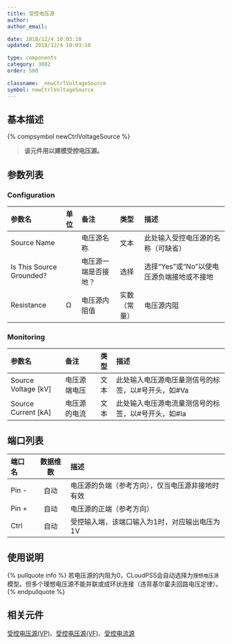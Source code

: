```yaml
---
title: 受控电压源
author: 
author_email:

date: 2018/12/4 10:03:10
updated: 2018/12/4 10:03:10

type: components
category: 3002
order: 500

classname: _newCtrlVoltageSource
symbol: newCtrlVoltageSource
---
```

## 基本描述
{% compsymbol newCtrlVoltageSource %}

> **该元件用以建模受控电压源。**

## 参数列表
### Configuration
| 参数名 | 单位 | 备注 | 类型 | 描述 |
| :--- | :--- | :--- | :--: | :--- |
| Source Name |  | 电压源名称 | 文本 | 此处输入受控电压源的名称（可缺省） |
| Is This Source Grounded? |  | 电压源一端是否接地？ | 选择 | 选择“Yes”或“No”以使电压源负端接地或不接地 |
| Resistance | Ω | 电压源内阻值 | 实数（常量） | 电压源内阻 |

### Monitoring
| 参数名 | 备注 | 类型 | 描述 |
| :--- | :--- | :--: | :--- |
| Source Voltage \[kV\] | 电压源端电压 | 文本 | 此处输入电压源电压量测信号的标签，以#号开头，如#Va |
| Source Current \[kA\] | 电压源的电流 | 文本 | 此处输入电压源电流量测信号的标签，以#号开头，如#Ia |


## 端口列表

| 端口名 | 数据维数 | 描述 |
| :--- | :--:  | :--- |
| Pin - | 自动 |电压源的负端（参考方向），仅当电压源非接地时有效 |
| Pin + | 自动 |电压源的正端（参考方向）|
| Ctrl | 自动 |受控输入端，该端口输入为1时，对应输出电压为1V|

## 使用说明

{% pullquote info %}
若电压源的内阻为0，CLoudPSS会自动选择为`理想电压源`模型。但多个理想电压源不能并联或成环状连接（违背基尔霍夫回路电压定律）。
{% endpullquote %}


## 相关元件

[受控电压源(VP)](comp_newCtrlVPAcVoltageSource.html)、[受控电压源(VF)](comp_newCtrlAcVoltageSource.html)、[受控电流源](comp_newCtrlCurrentSource.html)
